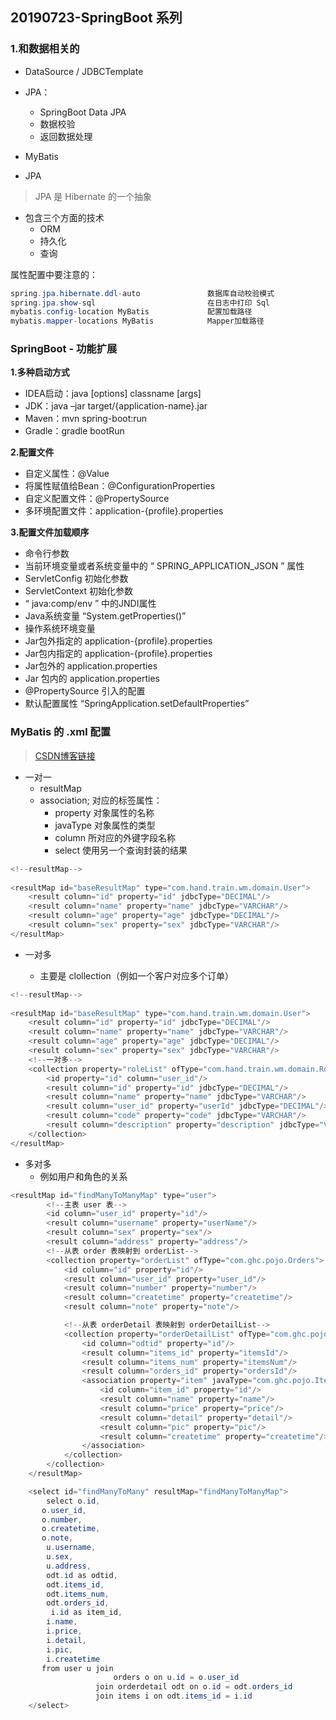 ## 20190723-SpringBoot 系列

### 1.和数据相关的

- DataSource / JDBCTemplate
- JPA：
  - SpringBoot Data JPA
  - 数据校验
  - 返回数据处理
- MyBatis



- JPA

> JPA 是 Hibernate 的一个抽象

- 包含三个方面的技术
  - ORM
  - 持久化
  - 查询

属性配置中要注意的：

~~~java
spring.jpa.hibernate.ddl-auto 				数据库自动校验模式
spring.jpa.show-sql 						在日志中打印 Sql
mybatis.config-location MyBatis 			配置加载路径
mybatis.mapper-locations MyBatis 			Mapper加载路径
~~~



### SpringBoot - 功能扩展

**1.多种启动方式**

- IDEA启动：java [options] classname [args]
- JDK：java –jar target/{application-name}.jar
-  Maven：mvn spring-boot:run
- Gradle：gradle bootRun

**2.配置文件**

- 自定义属性：@Value
- 将属性赋值给Bean：@ConfigurationProperties
- 自定义配置文件：@PropertySource
- 多环境配置文件：application-{profile}.properties

**3.配置文件加载顺序**

- 命令行参数
- 当前环境变量或者系统变量中的 “ SPRING_APPLICATION_JSON ” 属性
- ServletConfig 初始化参数
- ServletContext 初始化参数
- “ java:comp/env ” 中的JNDI属性
- Java系统变量 “System.getProperties()”
- 操作系统环境变量
- Jar包外指定的 application-{profile}.properties
- Jar包内指定的 application-{profile}.properties
- Jar包外的 application.properties
- Jar 包内的 application.properties
-  @PropertySource 引入的配置
- 默认配置属性 “SpringApplication.setDefaultProperties”

### MyBatis 的 .xml 配置

> [CSDN博客链接](https://blog.csdn.net/qq_39291929/article/details/80030434)

- 一对一
  - resultMap
  - association; 对应的标签属性：
    - property			对象属性的名称
    - javaType	        对象属性的类型	
    - column              所对应的外键字段名称
    - select                 使用另一个查询封装的结果

~~~java
<!--resultMap-->
    
<resultMap id="baseResultMap" type="com.hand.train.wm.domain.User">
    <result column="id" property="id" jdbcType="DECIMAL"/>
    <result column="name" property="name" jdbcType="VARCHAR"/>
    <result column="age" property="age" jdbcType="DECIMAL"/>
    <result column="sex" property="sex" jdbcType="VARCHAR"/>
</resultMap>
~~~


- 一对多

  - 主要是 clollection（例如一个客户对应多个订单）


~~~java
<!--resultMap-->
    
<resultMap id="baseResultMap" type="com.hand.train.wm.domain.User">
    <result column="id" property="id" jdbcType="DECIMAL"/>
    <result column="name" property="name" jdbcType="VARCHAR"/>
    <result column="age" property="age" jdbcType="DECIMAL"/>
    <result column="sex" property="sex" jdbcType="VARCHAR"/>
    <!--一对多-->
    <collection property="roleList" ofType="com.hand.train.wm.domain.Role">
        <id property="id" column="user_id"/>
        <result column="id" property="id" jdbcType="DECIMAL"/>
        <result column="name" property="name" jdbcType="VARCHAR"/>
        <result column="user_id" property="userId" jdbcType="DECIMAL"/>
        <result column="code" property="code" jdbcType="VARCHAR"/>
        <result column="description" property="description" jdbcType="VARCHAR"/>
    </collection>
</resultMap>
~~~



- 多对多
  - 例如用户和角色的关系

~~~java
<resultMap id="findManyToManyMap" type="user">
        <!--主表 user 表-->
        <id column="user_id" property="id"/>
        <result column="username" property="userName"/>
        <result column="sex" property="sex"/>
        <result column="address" property="address"/>
        <!--从表 order 表映射到 orderList-->
        <collection property="orderList" ofType="com.ghc.pojo.Orders">
            <id column="id" property="id"/>
            <result column="user_id" property="user_id"/>
            <result column="number" property="number"/>
            <result column="createtime" property="createtime"/>
            <result column="note" property="note"/>

            <!--从表 orderDetail 表映射到 orderDetailList-->
            <collection property="orderDetailList" ofType="com.ghc.pojo.OrderDetail">
                <id column="odtid" property="id"/>
                <result column="items_id" property="itemsId"/>
                <result column="items_num" property="itemsNum"/>
                <result column="orders_id" property="ordersId"/>
                <association property="item" javaType="com.ghc.pojo.Items">
                    <id column="item_id" property="id"/>
                    <result column="name" property="name"/>
                    <result column="price" property="price"/>
                    <result column="detail" property="detail"/>
                    <result column="pic" property="pic"/>
                    <result column="createtime" property="createtime"/>
                </association>
            </collection>
        </collection>
    </resultMap>

    <select id="findManyToMany" resultMap="findManyToManyMap">
        select o.id,
       o.user_id,
       o.number,
       o.createtime,
       o.note,
        u.username,
        u.sex,
        u.address,
        odt.id as odtid,
        odt.items_id,
        odt.items_num,
        odt.orders_id,
         i.id as item_id,
        i.name,
        i.price,
        i.detail,
        i.pic,
        i.createtime
       from user u join
                       orders o on u.id = o.user_id
                   join orderdetail odt on o.id = odt.orders_id
                   join items i on odt.items_id = i.id
    </select>
~~~







